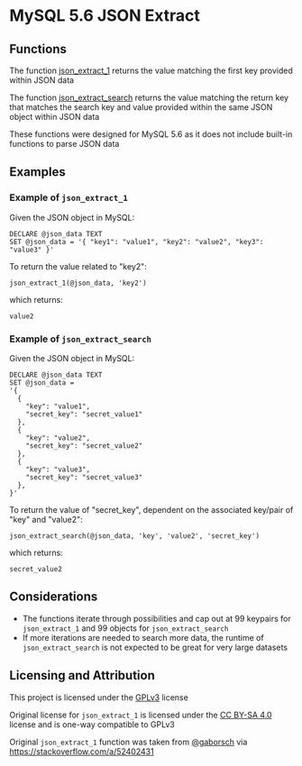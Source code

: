 # MySQL 5.6 JSON Extract

## Functions
The function [json_extract_1](json_extract_1.sql) returns the value matching the first key provided within JSON data

The function [json_extract_search](json_extract_search.sql) returns the value matching the return key that matches the search key and value provided within the same JSON object within JSON data

These functions were designed for MySQL 5.6 as it does not include built-in functions to parse JSON data

## Examples

### Example of `json_extract_1`
Given the JSON object in MySQL:
```
DECLARE @json_data TEXT
SET @json_data = '{ "key1": "value1", "key2": "value2", "key3": "value3" }'
```
To return the value related to "key2":
```
json_extract_1(@json_data, 'key2')
```
which returns:
```
value2
```
### Example of `json_extract_search`
Given the JSON object in MySQL:
```
DECLARE @json_data TEXT
SET @json_data =
'{
  {
    "key": "value1",
    "secret_key": "secret_value1"
  },
  {
    "key": "value2",
    "secret_key": "secret_value2"
  },
  {
    "key": "value3",
    "secret_key": "secret_value3"
  },
}'
```
To return the value of "secret_key", dependent on the associated key/pair of "key" and "value2":
```
json_extract_search(@json_data, 'key', 'value2', 'secret_key')
```
which returns:
```
secret_value2
```

## Considerations

* The functions iterate through possibilities and cap out at 99 keypairs for `json_extract_1` and 99 objects for `json_extract_search`
* If more iterations are needed to search more data, the runtime of `json_extract_search` is not expected to be great for very large datasets

## Licensing and Attribution

This project is licensed under the [GPLv3](LICENSE) license

Original license for `json_extract_1` is licensed under the [CC BY-SA 4.0](https://creativecommons.org/licenses/by-sa/4.0/) license and is one-way compatible to GPLv3

Original `json_extract_1` function was taken from [@gaborsch](https://github.com/gaborsch) via https://stackoverflow.com/a/52402431

